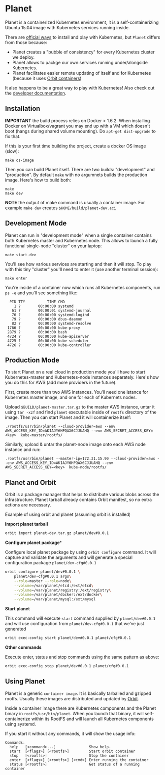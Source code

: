 # Planet

Planet is a containerized Kubernetes environment, it is a self-containerizing Ubuntu 15.04 image with
Kubernetes services running inside. 

There are [official ways](http://kubernetes.io/v1.0/docs/getting-started-guides/README.html) to install and 
play with Kubernetes, but `Planet` differs from those because:

* Planet creates a "bubble of consistency" for every Kubernetes cluster we deploy.
* Planet allows to packge our own services running under/alongside Kubernetes.
* Planet facilitates easier remote updating of itself and for Kubernetes (because it uses [Orbit containers](https://github.com/gravitational/orbit))

It also happens to be a great way to play with Kubernetes!
Also check out the [developer documentation](docs/README.md).

Installation
-------------

**IMPORTANT** the build process relies on Docker > 1.6.2. When installing Docker on Virtualbox/vagrant you may 
end up with a VM which doesn't boot (hangs during shared volume mounting). Do `apt-get dist-upgrade` to fix that.

If this is your first time building the project, create a docker OS image (slow):

```
make os-image
```

Then you can build Planet itself. There are two builds: "development" and "production".
By default `make` with no argumnets builds the production image. Here's how to build both:

```
make
make dev
```

**NOTE** the output of make command is usually a container image. For example `make dev` 
creates `$HOME/build/planet-dev.aci`

Development Mode
----------------
Planet can run in "development mode" when a single container contains both 
Kubernetes master and Kubernetes node. This allows to launch a fully functional 
single-node "cluster" on your laptop:

```
make start-dev
```

You'll see how various services are starting and then it will stop. To play with this tiny "cluster" you'll need
to enter it (use another terminal session):

```
make enter
```

You're inside of a container now which runs all Kubernetes components, run `ps -e` and you'll see something like:

```
  PID TTY          TIME CMD
    1 ?        00:00:00 systemd
   61 ?        00:00:01 systemd-journal
   76 ?        00:00:00 systemd-logind
   79 ?        00:00:00 dbus-daemon
   82 ?        00:00:00 systemd-resolve
 1766 ?        00:00:00 kube-proxy
 2879 ?        00:00:00 bash
 4724 ?        00:00:00 kube-apiserver
 4725 ?        00:00:00 kube-scheduler
 4726 ?        00:00:00 kube-controller
```

Production Mode
---------------

To start Planet on a real cloud in production mode you'll have to start Kubernetes-master and Kubernetes-node instances
separately. Here's how you do this for AWS (add more providers in the future).

First, create more than two AWS instances. You'll need one istance for Kubernetes master image, and one for each 
of Kubernets nodes.

Upload `$BUILD/planet-master.tar.gz` to the master AWS instance, untar it using `tar -xzf` and find `planet` executable
inside of `rootfs` directory of the image. Then you can start Planet and it will containerize itself:

```
./rootfs/usr/bin/planet --cloud-provider=aws --env AWS_ACCESS_KEY_ID=AKIAJY6HPQAX6CJJUAHQ --env AWS_SECRET_ACCESS_KEY=<key>  kube-master/rootfs/

```

Similarly, upload & untar the planet-node image onto each AWS node instance and run:

```
.rootfs/usr/bin/planet --master-ip=172.31.15.90 --cloud-provider=aws --env AWS_ACCESS_KEY_ID=AKIAJY6HPQAX6CJJUAHQ --env AWS_SECRET_ACCESS_KEY=<key>  kube-node/rootfs/
```

Planet and Orbit
----------------

Orbit is a package manager that helps to distribute various blobs across the infrastructure. Planet tarball already contains Orbit manifest, so no
extra actions are necessary.

Example of using orbit and planet (assuming orbit is installed)

**Import planet tarball**

```bash
orbit import planet-dev.tar.gz planet/dev#0.0.1
```

**Configure planet package***

Configure local planet package by using `orbit configure` command. It will capture and validate the arguments and
will generate a special configuration package `planet/dev-cfg#0.0.1`

```bash
orbit configure planet/dev#0.0.1 \
    planet/dev-cfg#0.0.1 args\
    --role=master --role=node\
    --volume=/var/planet/etcd:/ext/etcd\
    --volume=/var/planet/registry:/ext/registry\
    --volume=/var/planet/docker:/ext/docker\
    --volume=/var/planet/mysql:/ext/mysql
```

**Start planet**

This command will execute `start` command supplied by `planet/dev#0.0.1` and will use configuration from `planet/dev-cfg#0.0.1` that
we've just generated

```bash
orbit exec-config start planet/dev#0.0.1 planet/cfg#0.0.1
```

**Other commands**

Execute enter, status and stop commands using the same pattern as above:

```bash
orbit exec-config stop planet/dev#0.0.1 planet/cfg#0.0.1
```


Using Planet
------------

Planet is a generic `container image`. It is basically tarballed and gzipped rootfs.
Usually these images are distributed and updated by [Orbit](https://github.com/gravitational/orbit).

Inside a container image there are Kubernetes components and the Planet binary in `rootfs/usr/bin/planet`.
When you launch that binary, it will self-containerize within its RootFS and will launch all Kubernetes
components using systemd.

If you start it without any commands, it will show the usage info:

```
Commands:
  help   [<command>...]               Show help.
  start  [<flags>] [<rootfs>]         Start orbit container
  stop   [<rootfs>]                   Stop the container
  enter  [<flags>] [<rootfs>] [<cmd>] Enter running the container
  status [<rootfs>]                   Get status of a running container
```
